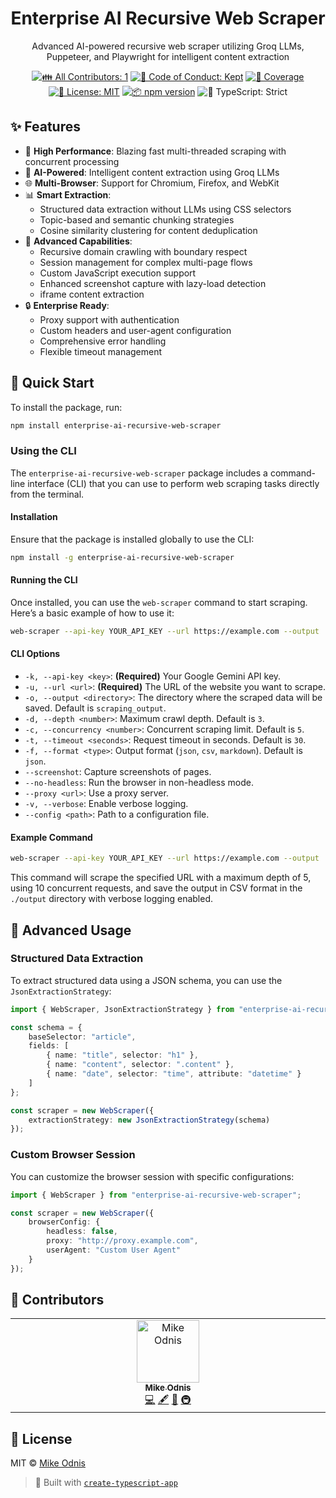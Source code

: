 <h1 align="center">Enterprise AI Recursive Web Scraper</h1>

<p align="center">Advanced AI-powered recursive web scraper utilizing Groq LLMs, Puppeteer, and Playwright for intelligent content extraction</p>

<p align="center">
	<!-- prettier-ignore-start -->
	<!-- ALL-CONTRIBUTORS-BADGE:START -->
	<a href="#contributors" target="_blank"><img alt="👪 All Contributors: 1" src="https://img.shields.io/badge/%F0%9F%91%AA_all_contributors-1-21bb42.svg" /></a>
	<!-- ALL-CONTRIBUTORS-BADGE:END -->
	<!-- prettier-ignore-end -->
	<a href="https://github.com/WomB0ComB0/enterprise-ai-recursive-web-scraper/blob/main/.github/CODE_OF_CONDUCT.md" target="_blank"><img alt="🤝 Code of Conduct: Kept" src="https://img.shields.io/badge/%F0%9F%A4%9D_code_of_conduct-kept-21bb42" /></a>
	<a href="https://codecov.io/gh/WomB0ComB0/enterprise-ai-recursive-web-scraper" target="_blank"><img alt="🧪 Coverage" src="https://img.shields.io/codecov/c/github/WomB0ComB0/enterprise-ai-recursive-web-scraper?label=%F0%9F%A7%AA%20coverage" /></a>
	<a href="https://github.com/WomB0ComB0/enterprise-ai-recursive-web-scraper/blob/main/LICENSE.md" target="_blank"><img alt="📝 License: MIT" src="https://img.shields.io/badge/%F0%9F%93%9D_license-MIT-21bb42.svg"></a>
	<a href="http://npmjs.com/package/enterprise-ai-recursive-web-scraper"><img alt="📦 npm version" src="https://img.shields.io/npm/v/enterprise-ai-recursive-web-scraper?color=21bb42&label=%F0%9F%93%A6%20npm" /></a>
	<img alt="💪 TypeScript: Strict" src="https://img.shields.io/badge/%F0%9F%92%AA_typescript-strict-21bb42.svg" />
</p>

## ✨ Features

* 🚀 **High Performance**: Blazing fast multi-threaded scraping with concurrent processing
* 🤖 **AI-Powered**: Intelligent content extraction using Groq LLMs
* 🌐 **Multi-Browser**: Support for Chromium, Firefox, and WebKit
* 📊 **Smart Extraction**: 
  - Structured data extraction without LLMs using CSS selectors
  - Topic-based and semantic chunking strategies
  - Cosine similarity clustering for content deduplication
* 🎯 **Advanced Capabilities**:
  - Recursive domain crawling with boundary respect
  - Session management for complex multi-page flows
  - Custom JavaScript execution support
  - Enhanced screenshot capture with lazy-load detection
  - iframe content extraction
* 🔒 **Enterprise Ready**:
  - Proxy support with authentication
  - Custom headers and user-agent configuration
  - Comprehensive error handling
  - Flexible timeout management

## 🚀 Quick Start

To install the package, run:

```bash
npm install enterprise-ai-recursive-web-scraper
```

### Using the CLI

The `enterprise-ai-recursive-web-scraper` package includes a command-line interface (CLI) that you can use to perform web scraping tasks directly from the terminal.

#### Installation

Ensure that the package is installed globally to use the CLI:

```bash
npm install -g enterprise-ai-recursive-web-scraper
```

#### Running the CLI

Once installed, you can use the `web-scraper` command to start scraping. Here’s a basic example of how to use it:

```bash
web-scraper --api-key YOUR_API_KEY --url https://example.com --output ./output
```

#### CLI Options

- `-k, --api-key <key>`: **(Required)** Your Google Gemini API key.
- `-u, --url <url>`: **(Required)** The URL of the website you want to scrape.
- `-o, --output <directory>`: The directory where the scraped data will be saved. Default is `scraping_output`.
- `-d, --depth <number>`: Maximum crawl depth. Default is `3`.
- `-c, --concurrency <number>`: Concurrent scraping limit. Default is `5`.
- `-t, --timeout <seconds>`: Request timeout in seconds. Default is `30`.
- `-f, --format <type>`: Output format (`json`, `csv`, `markdown`). Default is `json`.
- `--screenshot`: Capture screenshots of pages.
- `--no-headless`: Run the browser in non-headless mode.
- `--proxy <url>`: Use a proxy server.
- `-v, --verbose`: Enable verbose logging.
- `--config <path>`: Path to a configuration file.

#### Example Command

```bash
web-scraper --api-key YOUR_API_KEY --url https://example.com --output ./output --depth 5 --concurrency 10 --format csv --verbose
```

This command will scrape the specified URL with a maximum depth of 5, using 10 concurrent requests, and save the output in CSV format in the `./output` directory with verbose logging enabled.

## 🔧 Advanced Usage

### Structured Data Extraction

To extract structured data using a JSON schema, you can use the `JsonExtractionStrategy`:

```typescript
import { WebScraper, JsonExtractionStrategy } from "enterprise-ai-recursive-web-scraper";

const schema = {
    baseSelector: "article",
    fields: [
        { name: "title", selector: "h1" },
        { name: "content", selector: ".content" },
        { name: "date", selector: "time", attribute: "datetime" }
    ]
};

const scraper = new WebScraper({
    extractionStrategy: new JsonExtractionStrategy(schema)
});
```

### Custom Browser Session

You can customize the browser session with specific configurations:

```typescript
import { WebScraper } from "enterprise-ai-recursive-web-scraper";

const scraper = new WebScraper({
    browserConfig: {
        headless: false,
        proxy: "http://proxy.example.com",
        userAgent: "Custom User Agent"
    }
});
```

## 🤝 Contributors

<!-- ALL-CONTRIBUTORS-LIST:START -->
<table>
  <tbody>
    <tr>
      <td align="center" valign="top" width="14.28%">
        <a href="https://www.mikeodnis.dev/">
          <img src="https://avatars.githubusercontent.com/u/95197809?v=4?s=100" width="100px;" alt="Mike Odnis"/>
          <br /><sub><b>Mike Odnis</b></sub>
        </a>
        <br />
        <a href="https://github.com/WomB0ComB0/enterprise-ai-recursive-web-scraper/commits?author=WomB0ComB0" title="Code">💻</a> 
        <a href="#content-WomB0ComB0" title="Content">🖋</a>
        <a href="#ideas-WomB0ComB0" title="Ideas">🤔</a>
        <a href="#infra-WomB0ComB0" title="Infrastructure">🚇</a>
      </td>
    </tr>
  </tbody>
</table>
<!-- ALL-CONTRIBUTORS-LIST:END -->

## 📄 License

MIT © [Mike Odnis](https://github.com/WomB0ComB0)

> 💙 Built with [`create-typescript-app`](https://github.com/JoshuaKGoldberg/create-typescript-app)